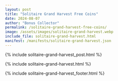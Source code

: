 ```yaml
---
layout: post
title: "Solitaire Grand Harvest Free Coins"
date: 2024-08-07
author: "Bonus Collector"
permalink: /solitaire-grand-harvest-free-coins/
image: /assets/images/solitaire-grand-harvest.webp
include_file: solitaire-grand-harvest.html
manifest: /manifests/solitaire-grand-harvest.json
---
```


{% include solitaire-grand-harvest_post.html %}

{% include solitaire-grand-harvest.html %}

{% include solitaire-grand-harvest_footer.html %}